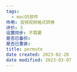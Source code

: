 ```yaml
---
tags:
  - macOS软件
作用: 音频视频格式转换
评价: 3
设置同步: 不需要
是否已备份:
是否已重装:
title: permute
date created: 2023-02-28
date modified: 2023-03-07
---
```

